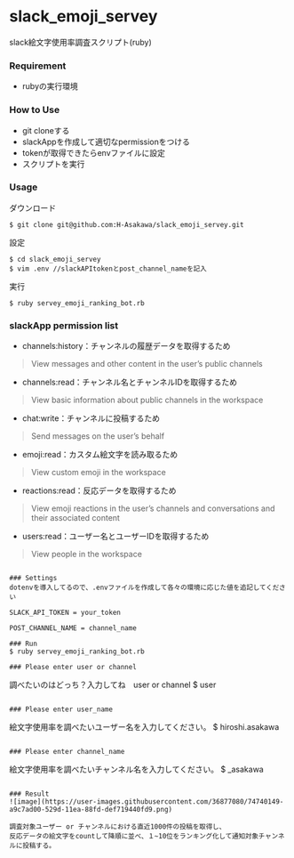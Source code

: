 # slack_emoji_servey
slack絵文字使用率調査スクリプト(ruby)

### Requirement
- rubyの実行環境

### How to Use
- git cloneする
- slackAppを作成して適切なpermissionをつける
- tokenが取得できたらenvファイルに設定
- スクリプトを実行

### Usage

ダウンロード
```
$ git clone git@github.com:H-Asakawa/slack_emoji_servey.git
```
設定
```
$ cd slack_emoji_servey
$ vim .env //slackAPItokenとpost_channel_nameを記入
```
実行
```
$ ruby servey_emoji_ranking_bot.rb 
```

### slackApp permission list
- channels:history：チャンネルの履歴データを取得するため
> View messages and other content in the user’s public channels

- channels:read：チャンネル名とチャンネルIDを取得するため
> View basic information about public channels in the workspace

- chat:write：チャンネルに投稿するため
> Send messages on the user’s behalf

- emoji:read：カスタム絵文字を読み取るため
> View custom emoji in the workspace

- reactions:read：反応データを取得するため
> View emoji reactions in the user’s channels and conversations and their associated content

- users:read：ユーザー名とユーザーIDを取得するため
> View people in the workspace
```

### Settings
dotenvを導入してるので、.envファイルを作成して各々の環境に応じた値を追記してください

SLACK_API_TOKEN = your_token

POST_CHANNEL_NAME = channel_name

### Run
$ ruby servey_emoji_ranking_bot.rb

### Please enter user or channel
```
調べたいのはどっち？入力してね　user or channel
$ user
```

### Please enter user_name
```
絵文字使用率を調べたいユーザー名を入力してください。
$ hiroshi.asakawa
```

### Please enter channel_name
```
絵文字使用率を調べたいチャンネル名を入力してください。
$ _asakawa
```

### Result
![image](https://user-images.githubusercontent.com/36877080/74740149-a9c7ad00-529d-11ea-88fd-def719440fd9.png)

調査対象ユーザー or チャンネルにおける直近1000件の投稿を取得し、
反応データの絵文字をcountして降順に並べ、１~10位をランキング化して通知対象チャンネルに投稿する。



